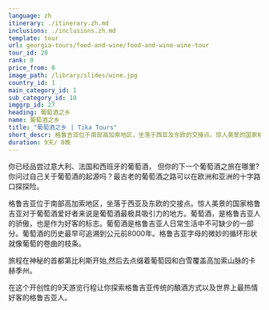 ```yaml
---
language: zh
itinerary: ./itinerary.zh.md
inclusions: ./inclusions.zh.md
template: tour
url: georgia-tours/food-and-wine/food-and-wine-wine-tour
tour_id: 28
rank: 0
price_from: 0
image_path: /library/slides/wine.jpg
country_id: 1
main_category_id: 1
sub_category_id: 10
imggrp_id: 27
heading: 葡萄酒之乡
name: 葡萄酒之乡
title: "葡萄酒之乡 | Tika Tours"
short_descr: 格鲁吉亚位于南部高加索地区，坐落于西亚及东欧的交接点。惊人美景的国家格鲁吉亚对于葡萄酒爱好者来说是葡萄酒最极具吸引力的地方。
duration: 9天/ 8晚
---
```

你已经品尝过意大利、法国和西班牙的葡萄酒， 但你的下一个葡萄酒之旅在哪里?你问过自己关于葡萄酒的起源吗？最古老的葡萄酒之路可以在欧洲和亚洲的十字路口探探险。

格鲁吉亚位于南部高加索地区，坐落于西亚及东欧的交接点。惊人美景的国家格鲁吉亚对于葡萄酒爱好者来说是葡萄酒最极具吸引力的地方。葡萄酒，是格鲁吉亚人的骄傲，也是作为好客的标志。葡萄酒是格鲁吉亚人日常生活中不可缺少的一部分。葡萄酒的历史最早可追溯到公元前8000年。格鲁吉亚字母的微妙的循环形状就像葡萄的卷曲的枝条。

旅程在神秘的首都第比利斯开始,然后去点缀着葡萄园和白雪覆盖高加索山脉的卡赫季州。

在这个开创性的9天游览行程让你探索格鲁吉亚传统的酿酒方式以及世界上最热情好客的格鲁吉亚人。


